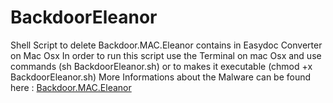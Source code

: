 # BackdoorEleanor
Shell Script to delete Backdoor.MAC.Eleanor contains in Easydoc Converter on Mac Osx
In order to run this script use the Terminal on mac Osx and use commands (sh BackdoorEleanor.sh) or to makes it executable (chmod +x BackdoorEleanor.sh)
More Informations about the Malware can be found here : [Backdoor.MAC.Eleanor](https://labs.bitdefender.com/2016/07/new-mac-backdoor-nukes-os-x-systems/)
